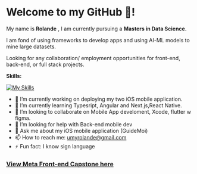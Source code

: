 # Welcome to my GitHub 🤖!

My name is **Rolande** , I am currently pursuing a **Masters in Data Science.**

I am fond of using frameworks to develop apps and using AI-ML models to mine large datasets.

Looking for any collaboration/ employment opportunities for front-end, back-end, or full stack projects.

**Skills:**

[![My Skills](https://skillicons.dev/icons?i=react,js,html,css,figma,aws,cs,c,bash,wordpress,python,swift,php,vue,saas,unity,vscode)](https://skillicons.dev)



- 🔭 I’m currently working on deploying my two iOS mobile application.
- 🌱 I’m currently learning Typesript, Angular and Next.js,React Native.
- 👯 I’m looking to collaborate on Mobile App develoment, Xcode, flutter w figma. 
- 🤔 I’m looking for help with Back-end mobile dev   
- 💬 Ask me about my iOS mobile application (GuideMoi)
- 📫 How to reach me: umyrolande@gmail.com 
- ⚡ Fun fact: I know sign language 

### [View Meta Front-end Capstone here](https://github.com/Lande21/Little_Lemon)
